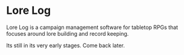 # Lore Log

Lore Log is a campaign management software for tabletop RPGs that focuses around lore building and record keeping. 

Its still in its very early stages. Come back later.